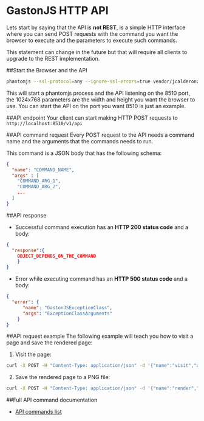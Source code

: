 GastonJS HTTP API
==================
Lets start by saying that the API is **not REST**, is a simple HTTP interface where you can send POST requests with the command you want the browser to execute and the parameters to execute such commands.

This statement can change in the future but that will require all clients to upgrade to the REST implementation.

##Start the Browser and the API
```bash
phantomjs --ssl-protocol=any --ignore-ssl-errors=true vendor/jcalderonzumba/gastonjs/src/Client/main.js 8510 1024 768 2>&1 >> /tmp/gastonjs.log &
```
This will start a phantomjs process and the API listening on the 8510 port, the 1024x768 parameters are the width and height you want the browser to use. You can start the API on the port you want 8510 is just an example.

##API endpoint
Your client can start making HTTP POST requests to `http://localhost:8510/v1/api`

##API command request
Every POST request to the API needs a command name and the arguments that the commands needs to run.

This command is a JSON body that has the following schema:
```json
{
  "name": "COMMAND_NAME",
  "args" : [
    "COMMAND_ARG_1",
    "COMMAND_ARG_2",
    ...
  ]
}
```

##API response
* Successful command execution has an **HTTP 200 status code** and a body:
```json
{
  "response":{
    OBJECT_DEPENDS_ON_THE_COMMAND
    }
}
```
* Error while executing command has an **HTTP 500 status code** and a body:
```json
{
  "error": {
      "name": "GastonJSExceptionClass",
      "args": "ExceptionClassArguments"
    }
}
```

##API request example
The following example will teach you how to visit a page and save the rendered page:

1. Visit the page:
```bash
curl -X POST -H "Content-Type: application/json" -d '{"name":"visit","args":["https://www.google.es"]}' 'http://127.0.0.1:8510/v1/api'
```

2. Save the rendered page to a PNG file:
```bash
curl -X POST -H "Content-Type: application/json" -d '{"name":"render","args":["/tmp/google.png", true]}' 'http://127.0.0.1:8510/v1/api'
```

##Full API command documentation
* [API commands list](command-list.md)
